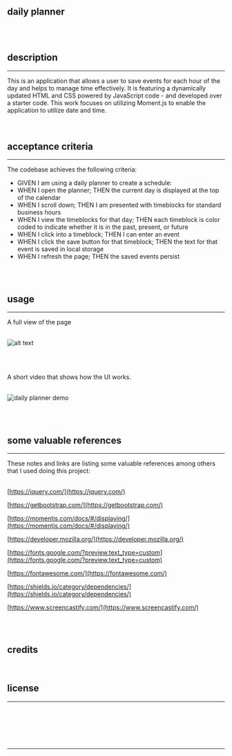 <br>

## **daily planner**<br>
<br>


<br>

## description

***
 This is an application that allows a user to save events for each hour of the day and helps to manage time effectively. It is featuring a dynamically updated HTML and CSS powered by JavaScript code - and developed over a starter code. This work focuses on utilizing Moment.js to enable the application to utilize date and time.<br>
<br>
<br>

## acceptance criteria

***

The codebase achieves the following criteria:<br>

* GIVEN I am using a daily planner to create a schedule:<br>
* WHEN I open the planner; THEN the current day is displayed at the top of the calendar<br>
* WHEN I scroll down; THEN I am presented with timeblocks for standard business hours<br>
* WHEN I view the timeblocks for that day; THEN each timeblock is color coded to indicate whether it is in the past, present, or future<br>
* WHEN I click into a timeblock; THEN I can enter an event<br>
* WHEN I click the save button for that timeblock; THEN the text for that event is saved in local storage<br>
* WHEN I refresh the page; THEN the saved events persist<br>

<br>
<br>

## usage

***

A full view of the page <br>
<br>

![alt text](assets/images/scrshot.png)

<br>
<br>

A short video that shows how the UI works.<br>
<br>

![daily planner demo](assets/images/daily-planner.gif)

<br>
<br>

## some valuable references

***

These notes and links are listing some valuable references among others that I used doing this project:<br>
<br>

[https://jquery.com/](https://jquery.com/)

[https://getbootstrap.com/](https://getbootstrap.com/)

[https://momentjs.com/docs/#/displaying/](https://momentjs.com/docs/#/displaying/)

[https://developer.mozilla.org/](https://developer.mozilla.org/)


[https://fonts.google.com/?preview.text_type=custom](https://fonts.google.com/?preview.text_type=custom)

[https://fontawesome.com/](https://fontawesome.com/)

[https://shields.io/category/dependencies/](https://shields.io/category/dependencies/)

[https://www.screencastify.com/](https://www.screencastify.com/)

<br>
<br>

## credits


<br>

## license

***


<br>

## 
<br>
<br>

---
